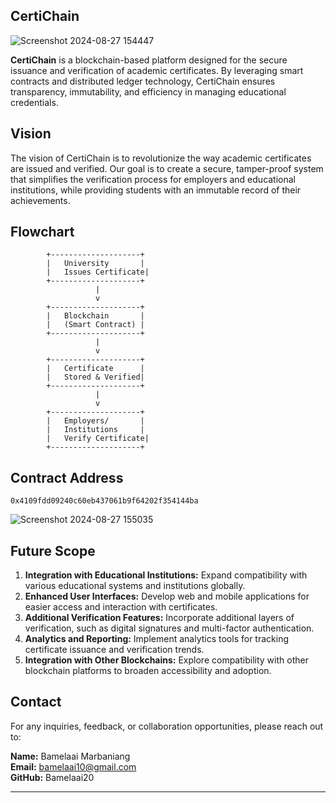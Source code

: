 ## CertiChain

![Screenshot 2024-08-27 154447](https://github.com/user-attachments/assets/38f31b45-57de-48e8-afbf-f2287ec777a8)

**CertiChain** is a blockchain-based platform designed for the secure issuance and verification of academic certificates. By leveraging smart contracts and distributed ledger technology, CertiChain ensures transparency, immutability, and efficiency in managing educational credentials.

## Vision

The vision of CertiChain is to revolutionize the way academic certificates are issued and verified. Our goal is to create a secure, tamper-proof system that simplifies the verification process for employers and educational institutions, while providing students with an immutable record of their achievements.

## Flowchart

```
        +--------------------+
        |   University       |
        |   Issues Certificate|
        +--------------------+
                   |
                   v
        +--------------------+
        |   Blockchain       |
        |   (Smart Contract) |
        +--------------------+
                   |
                   v
        +--------------------+
        |   Certificate      |
        |   Stored & Verified|
        +--------------------+
                   |
                   v
        +--------------------+
        |   Employers/       |
        |   Institutions     |
        |   Verify Certificate|
        +--------------------+
```

## Contract Address

```
0x4109fdd09240c60eb437061b9f64202f354144ba
```
![Screenshot 2024-08-27 155035](https://github.com/user-attachments/assets/335b39ed-80cf-4c17-984b-71d252a08c9e)

## Future Scope

1. **Integration with Educational Institutions:** Expand compatibility with various educational systems and institutions globally.
2. **Enhanced User Interfaces:** Develop web and mobile applications for easier access and interaction with certificates.
3. **Additional Verification Features:** Incorporate additional layers of verification, such as digital signatures and multi-factor authentication.
4. **Analytics and Reporting:** Implement analytics tools for tracking certificate issuance and verification trends.
5. **Integration with Other Blockchains:** Explore compatibility with other blockchain platforms to broaden accessibility and adoption.

## Contact

For any inquiries, feedback, or collaboration opportunities, please reach out to:

**Name:** Bamelaai Marbaniang                                               
**Email:** bamelaai10@gmail.com  
**GitHub:** Bamelaai20 

---
